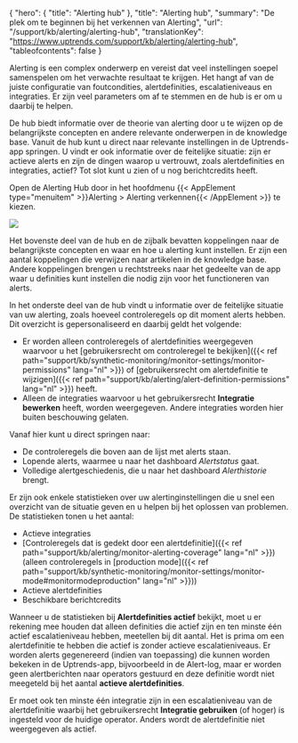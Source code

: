 {
  "hero": {
    "title": "Alerting hub"
  },
  "title": "Alerting hub",
  "summary": "De plek om te beginnen bij het verkennen van Alerting",
  "url": "/support/kb/alerting/alerting-hub",
  "translationKey": "https://www.uptrends.com/support/kb/alerting/alerting-hub",
  "tableofcontents": false
}

Alerting is een complex onderwerp en vereist dat veel instellingen soepel samenspelen om het verwachte resultaat te krijgen. Het hangt af van de juiste configuratie van foutcondities, alertdefinities, escalatieniveaus en integraties. Er zijn veel parameters om af te stemmen en de hub is er om u daarbij te helpen.

De hub biedt informatie over de theorie van alerting door u te wijzen op de belangrijkste concepten en andere relevante onderwerpen in de knowledge base. Vanuit de hub kunt u direct naar relevante instellingen in de Uptrends-app springen. U vindt er ook informatie over de feitelijke situatie: zijn er actieve alerts en zijn de dingen waarop u vertrouwt, zoals alertdefinities en integraties, actief? Tot slot kunt u zien of u nog berichtcredits heeft.

Open de Alerting Hub door in het hoofdmenu {{< AppElement type="menuitem" >}}Alerting > Alerting verkennen{{< /AppElement >}} te kiezen.

![](/img/content/scr-alerting-hub.min.png)

Het bovenste deel van de hub en de zijbalk bevatten koppelingen naar de belangrijkste concepten en waar en hoe u alerting kunt instellen. Er zijn een aantal koppelingen die verwijzen naar artikelen in de knowledge base. Andere koppelingen brengen u rechtstreeks naar het gedeelte van de app waar u definities kunt instellen die nodig zijn voor het functioneren van alerts.

In het onderste deel van de hub vindt u informatie over de feitelijke situatie van uw alerting, zoals hoeveel controleregels op dit moment alerts hebben. Dit overzicht is gepersonaliseerd en daarbij geldt het volgende:

- Er worden alleen controleregels of alertdefinities weergegeven waarvoor u het [gebruikersrecht om controleregel te bekijken]({{< ref path="support/kb/synthetic-monitoring/monitor-settings/monitor-permissions" lang="nl" >}}) of [gebruikersrecht om alertdefinitie te wijzigen]({{< ref path="support/kb/alerting/alert-definition-permissions" lang="nl" >}}) heeft. 
- Alleen de integraties waarvoor u het gebruikersrecht **Integratie bewerken** heeft, worden weergegeven. Andere integraties worden hier buiten beschouwing gelaten.

Vanaf hier kunt u direct springen naar:

-   De controleregels die boven aan de lijst met alerts staan.
-   Lopende alerts, waarmee u naar het dashboard *Alertstatus* gaat.
-   Volledige alertgeschiedenis, die u naar het dashboard *Alerthistorie* brengt.

Er zijn ook enkele statistieken over uw alertinginstellingen die u snel een overzicht van de situatie geven en u helpen bij het oplossen van problemen. De statistieken tonen u het aantal: 

- Actieve integraties 
- [Controleregels dat is gedekt door een alertdefinitie]({{< ref path="support/kb/alerting/monitor-alerting-coverage" lang="nl" >}}) (alleen controleregels in [production mode]({{< ref path="support/kb/synthetic-monitoring/monitor-settings/monitor-mode#monitormodeproduction" lang="nl" >}}))
- Actieve alertdefinities
- Beschikbare berichtcredits

Wanneer u de statistieken bij **Alertdefinities actief** bekijkt, moet u er rekening mee houden dat alleen definities die actief zijn en ten minste één actief escalatieniveau hebben, meetellen bij dit aantal. Het is prima om een alertdefinitie te hebben die actief is zonder actieve escalatieniveaus. Er worden alerts gegenereerd (indien van toepassing) die kunnen worden bekeken in de Uptrends-app, bijvoorbeeld in de Alert-log, maar er worden geen alertberichten naar operators gestuurd en deze definitie wordt niet meegeteld bij het aantal **actieve alertdefinities**.

Er moet ook ten minste één integratie zijn in een escalatieniveau van de alertdefinitie waarbij het gebruikersrecht **Integratie gebruiken** (of hoger) is ingesteld voor de huidige operator. Anders wordt de alertdefinitie niet weergegeven als actief.
